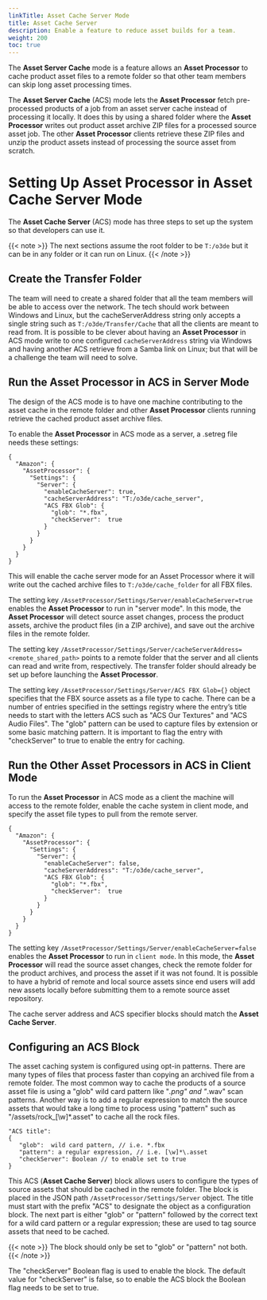 ```yaml
---
linkTitle: Asset Cache Server Mode
title: Asset Cache Server
description: Enable a feature to reduce asset builds for a team.
weight: 200
toc: true
---
```


The **Asset Server Cache** mode is a feature allows an **Asset Processor** to cache product asset files to a remote folder so that other team members can skip long asset processing times.

The **Asset Server Cache** (ACS) mode lets the **Asset Processor** fetch pre-processed products of a job from an asset server cache instead of processing it locally. It does this by using a shared folder where the **Asset Processor** writes out product asset archive ZIP files for a processed source asset job. The other **Asset Processor** clients retrieve these ZIP files and unzip the product assets instead of processing the source asset from scratch.

# Setting Up Asset Processor in Asset Cache Server Mode

The **Asset Cache Server** (ACS) mode has three steps to set up the system so that developers can use it.

{{< note >}}
The next sections assume the root folder to be `T:/o3de` but it can be in any folder or it can run on Linux.
{{< /note >}}

## Create the Transfer Folder

The team will need to create a shared folder that all the team members will be able to access over the network. The tech should work between Windows and Linux, but the cacheServerAddress string only accepts a single string such as `T:/o3de/Transfer/Cache` that all the clients are meant to read from. It is possible to be clever about having an **Asset Processor** in ACS mode write to one configured `cacheServerAddress` string via Windows and having another ACS retrieve from a Samba link on Linux; but that will be a challenge the team will need to solve.

## Run the Asset Processor in ACS in Server Mode

The design of the ACS mode is to have one machine contributing to the asset cache in the remote folder and other **Asset Processor** clients running retrieve the cached product asset archive files.

To enable the **Asset Processor** in ACS mode as a server, a .setreg file needs these settings:
```
{
  "Amazon": {
    "AssetProcessor": {
      "Settings": {
        "Server": {
          "enableCacheServer": true,
          "cacheServerAddress": "T:/o3de/cache_server",
          "ACS FBX Glob": {
            "glob": "*.fbx",
            "checkServer":  true
          }
        }
      }
    }
  }
}
```

This will enable the cache server mode for an Asset Processor where it will write out the cached archive files to `T:/o3de/cache_folder` for all FBX files.

The setting key `/AssetProcessor/Settings/Server/enableCacheServer=true` enables the **Asset Processor** to run in "server mode". In this mode, the **Asset Processor** will detect source asset changes, process the product assets, archive the product files (in a ZIP archive), and save out the archive files in the remote folder.

The setting key `/AssetProcessor/Settings/Server/cacheServerAddress=<remote_shared_path>` points to a remote folder that the server and all clients can read and write from, respectively. The transfer folder should already be set up before launching the **Asset Processor**.

The setting key `/AssetProcessor/Settings/Server/ACS FBX Glob={}` object specifies that the FBX source assets as a file type to cache. There can be a number of entries specified in the settings registry where the entry’s title needs to start with the letters ACS such as "ACS Our Textures" and "ACS Audio Files". The "glob" pattern can be used to capture files by extension or some basic matching pattern. It is important to flag the entry with "checkServer" to true to enable the entry for caching.


## Run the Other Asset Processors in ACS in Client Mode

To run the **Asset Processor** in ACS mode as a client the machine will access to the remote folder, enable the cache system in client mode, and specify the asset file types to pull from the remote server.

```
{
  "Amazon": {
    "AssetProcessor": {
      "Settings": {
        "Server": {
          "enableCacheServer": false,
          "cacheServerAddress": "T:/o3de/cache_server",
          "ACS FBX Glob": {
            "glob": "*.fbx",
            "checkServer":  true
          }
        }
      }
    }
  }
}
```

The setting key `/AssetProcessor/Settings/Server/enableCacheServer=false` enables the **Asset Processor** to run in `client mode`. In this mode, the **Asset Processor** will read the source asset changes, check the remote folder for the product archives, and process the asset if it was not found. It is possible to have a hybrid of remote and local source assets since end users will add new assets locally before submitting them to a remote source asset repository.

The cache server address and ACS specifier blocks should match the **Asset Cache Server**.

## Configuring an ACS Block

The asset caching system is configured using opt-in patterns. There are many types of files that process faster than copying an archived file from a remote folder. The most common way to cache the products of a source asset file is using a "glob" wild card pattern like "*.png" and "*.wav" scan patterns. Another way is to add a regular expression to match the source assets that would take a long time to process using "pattern" such as "\/assets\/rock_[\w]*\.asset" to cache all the rock files.


```
"ACS title":
{
   "glob":  wild card pattern, // i.e. *.fbx
   "pattern": a regular expression, // i.e. [\w]*\.asset
   "checkServer": Boolean // to enable set to true
}
```

This ACS (**Asset Cache Server**) block allows users to configure the types of source assets that should be cached in the remote folder. The block is placed in the JSON path `/AssetProcessor/Settings/Server` object. The title must start with the prefix "ACS" to designate the object as a configuration block. The next part is either "glob" or "pattern" followed by the correct text for a wild card pattern or a regular expression; these are used to tag source assets that need to be cached. 

{{< note >}}
The block should only be set to "glob" or "pattern" not both.
{{< /note >}}

The "checkServer" Boolean flag is used to enable the block. The default value for "checkServer" is false, so to enable the ACS block the Boolean flag needs to be set to true.
